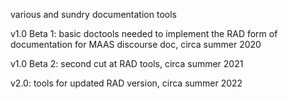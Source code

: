 various and sundry documentation tools

v1.0 Beta 1: basic doctools needed to implement the RAD form of documentation for MAAS discourse doc, circa summer 2020

v1.0 Beta 2: second cut at RAD tools, circa summer 2021

v2.0: tools for updated RAD version, circa summer 2022